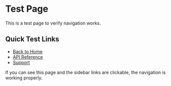 # Test Page

This is a test page to verify navigation works.

## Quick Test Links

- [Back to Home](/)
- [API Reference](api-reference/)
- [Support](support.md)

If you can see this page and the sidebar links are clickable, the navigation is working properly.
